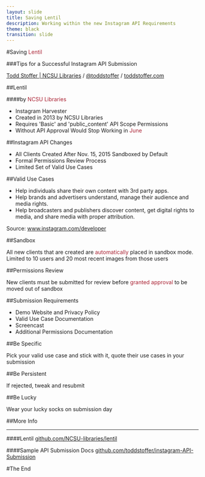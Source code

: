 ```yaml
---
layout: slide
title: Saving Lentil
description: Working within the new Instagram API Requirements
theme: black
transition: slide
---
```

<section>

#Saving<span style="color: #a23"> Lentil</span>

###Tips for a Successful Instagram API Submission

[Todd Stoffer | NCSU Libraries](mailto:tdstoffe@ncsu.edu) / [@toddstoffer](www.twitter.com/toddstoffer) / [toddstoffer.com](www.toddstoffer.com)

</section>

<section>

##Lentil

####by <span style="color: #a23">NCSU Libraries</span>

*   Instagram Harvester
*   Created in 2013 by NCSU Libraries
*   Requires 'Basic' and 'public_content' API Scope Permissions
*   Without API Approval Would Stop Working in <span style="color: #a23">June</span>

</section>

<section>

##Instagram API Changes

*   All Clients Created After Nov. 15, 2015 Sandboxed by Default
*   Formal Permissions Review Process
*   Limited Set of Valid Use Cases

</section>

<section>

##Valid Use Cases

*   Help individuals share their own content with 3rd party apps.
*   Help brands and advertisers understand, manage their audience and media rights.
*   Help broadcasters and publishers discover content, get digital rights to media, and share media with proper attribution.

Source: www.instagram.com/developer

</section>

<section>

##Sandbox

All new clients that are created are <span style="color: #a23">automatically</span> placed in sandbox mode. Limited to 10 users and 20 most recent images from those users

</section>

<section>

##Permissions Review

New clients must be submitted for review before <span style="color: #a23">granted approval</span> to be moved out of sandbox

</section>

<section>

##Submission Requirements

*   Demo Website and Privacy Policy
*   Valid Use Case Documentation
*   Screencast
*   Additional Permissions Documentation

</section>

<section>

##Be Specific

Pick your valid use case and stick with it, quote their use cases in your submission

##Be Persistent

If rejected, tweak and resubmit

##Be Lucky

Wear your lucky socks on submission day

</section>

<section>

##More Info

* * *

####Lentil
[github.com/NCSU-libraries/lentil](https://github.com/ncsu-libraries/lentil)

####Sample API Submission Docs
[github.com/toddstoffer/instagram-API-Submission](https://github.com/toddstoffer/Instagram-API-Submission)

</section>

<section>

#The End

</section>

